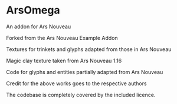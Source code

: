 # ArsOmega
An addon for Ars Nouveau

Forked from the Ars Nouveau Example Addon

Textures for trinkets and glyphs adapted from those in Ars Nouveau

Magic clay texture taken from Ars Nouveau 1.16

Code for glyphs and entities partially adapted from Ars Nouveau

Credit for the above works goes to the respective authors

The codebase is completely covered by the included licence.
